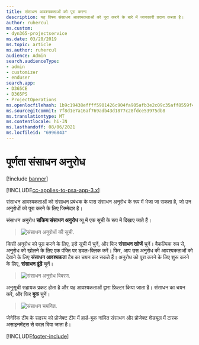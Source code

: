 ```yaml
---
title: संसाधन आवश्यकताओं को पूरा करना
description: यह विषय संसाधन आवश्यकताओं को पूरा करने के बारे में जानकारी प्रदान करता है।
author: ruhercul
ms.custom:
- dyn365-projectservice
ms.date: 03/28/2019
ms.topic: article
ms.author: ruhercul
audience: Admin
search.audienceType:
- admin
- customizer
- enduser
search.app:
- D365CE
- D365PS
- ProjectOperations
ms.openlocfilehash: 1b9c19438effff5901426c904fa905afb3e2c09c35aff8559f491c06401806e0
ms.sourcegitcommit: 7f8d1e7a16af769adb43d1877c28fdce53975db8
ms.translationtype: MT
ms.contentlocale: hi-IN
ms.lasthandoff: 08/06/2021
ms.locfileid: "6996843"
---
```

# <a name="fulfilling-resource-requests"></a>पूर्णता संसाधन अनुरोध

[!include [banner](../includes/psa-now-project-operations.md)]

[!INCLUDE[cc-applies-to-psa-app-3.x](../includes/cc-applies-to-psa-app-3x.md)]

संसाधन आवश्यकताओं को संसाधन प्रबंधक के पास संसाधन अनुरोध के रूप में भेजा जा सकता है, जो उन अनुरोधों को पूरा करने के लिए जिम्मेदार है।

संसाधन अनुरोध **सक्रिय संसाधन अनुरोध** व्यू में एक सूची के रूप में दिखाए जाते हैं।

> ![संसाधन अनुरोधों की सूची.](media/Resource-Management-image59.png)

किसी अनुरोध को पूरा करने के लिए, इसे सूची में चुनें, और फिर **संसाधन खोजें** चुनें। वैकल्पिक रूप से, अनुरोध को खोलने के लिए एक पंक्ति पर डबल-क्लिक करें। फिर, आप उस अनुरोध की आवश्यकताओं को देखने के लिए **संसाधन आवश्यकता** टैब का चयन कर सकते हैं। अनुरोध को पूरा करने के लिए शुरू करने के लिए, **संसाधन ढूंढें** चुनें।

> ![संसाधन अनुरोध विवरण.](media/Resource-Management-image60.png)

अनुसूची सहायक प्रकट होता है और यह आवश्यकताओं द्वारा फ़िल्टर किया जाता है। संसाधन का चयन करें, और फिर **बुक** चुनें।

> ![संसाधन चयनित.](media/Resource-Management-image61.png)

जेनेरिक टीम के सदस्य को प्रोजेक्ट टीम में हार्ड-बुक नामित संसाधन और प्रोजेक्ट शेड्यूल में टास्क असाइनमेंट्स से बदल दिया जाता है।


[!INCLUDE[footer-include](../includes/footer-banner.md)]